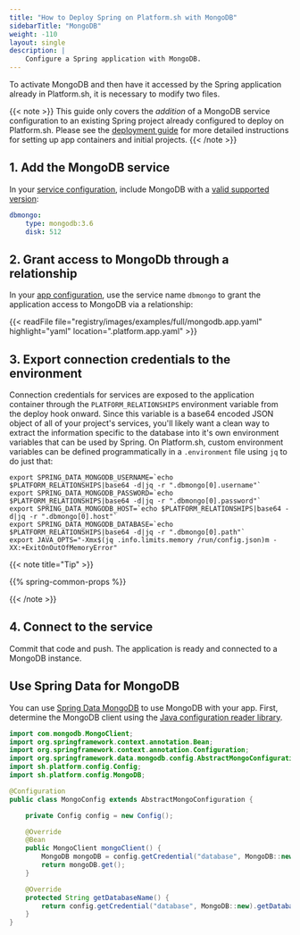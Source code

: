 ```yaml
---
title: "How to Deploy Spring on Platform.sh with MongoDB"
sidebarTitle: "MongoDB"
weight: -110
layout: single
description: |
    Configure a Spring application with MongoDB.
---
```


To activate MongoDB and then have it accessed by the Spring application already in Platform.sh, it is necessary to modify two files. 

{{< note >}}
This guide only covers the *addition* of a MongoDB service configuration to an existing Spring project already configured to deploy on Platform.sh. Please see the [deployment guide](/guides/spring/deploy/_index.md) for more detailed instructions for setting up app containers and initial projects. 
{{< /note >}}

## 1. Add the MongoDB service

In your [service configuration](../../add-services/_index.md), include MongoDB with a [valid supported version](../../add-services/mongodb.md):

```yaml
dbmongo:
    type: mongodb:3.6
    disk: 512
```

## 2. Grant access to MongoDb through a relationship

In your [app configuration](../../create-apps/app-reference.md), use the service name `dbmongo` to grant the application access to MongoDB via a relationship:

{{< readFile file="registry/images/examples/full/mongodb.app.yaml" highlight="yaml" location=".platform.app.yaml" >}}

## 3. Export connection credentials to the environment

Connection credentials for services are exposed to the application container through the `PLATFORM_RELATIONSHIPS` environment variable from the deploy hook onward. Since this variable is a base64 encoded JSON object of all of your project's services, you'll likely want a clean way to extract the information specific to the database into it's own environment variables that can be used by Spring. On Platform.sh, custom environment variables can be defined programmatically in a `.environment` file using `jq` to do just that:

```text
export SPRING_DATA_MONGODB_USERNAME=`echo $PLATFORM_RELATIONSHIPS|base64 -d|jq -r ".dbmongo[0].username"`
export SPRING_DATA_MONGODB_PASSWORD=`echo $PLATFORM_RELATIONSHIPS|base64 -d|jq -r ".dbmongo[0].password"`
export SPRING_DATA_MONGODB_HOST=`echo $PLATFORM_RELATIONSHIPS|base64 -d|jq -r ".dbmongo[0].host"`
export SPRING_DATA_MONGODB_DATABASE=`echo $PLATFORM_RELATIONSHIPS|base64 -d|jq -r ".dbmongo[0].path"`
export JAVA_OPTS="-Xmx$(jq .info.limits.memory /run/config.json)m -XX:+ExitOnOutOfMemoryError"
```

{{< note title="Tip" >}}

{{% spring-common-props %}}

{{< /note >}}

## 4. Connect to the service

Commit that code and push. The application is ready and connected to a MongoDB instance.

## Use Spring Data for MongoDB

You can use [Spring Data MongoDB](https://spring.io/projects/spring-data-mongodb) to use MongoDB with your app.
First, determine the MongoDB client using the [Java configuration reader library](https://github.com/platformsh/config-reader-java).

```java
import com.mongodb.MongoClient;
import org.springframework.context.annotation.Bean;
import org.springframework.context.annotation.Configuration;
import org.springframework.data.mongodb.config.AbstractMongoConfiguration;
import sh.platform.config.Config;
import sh.platform.config.MongoDB;

@Configuration
public class MongoConfig extends AbstractMongoConfiguration {

    private Config config = new Config();

    @Override
    @Bean
    public MongoClient mongoClient() {
        MongoDB mongoDB = config.getCredential("database", MongoDB::new);
        return mongoDB.get();
    }

    @Override
    protected String getDatabaseName() {
        return config.getCredential("database", MongoDB::new).getDatabase();
    }
}
```
